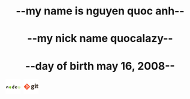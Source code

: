 <h1 align="center"> --my name is nguyen quoc anh--</h1>
<h1 align="center"> --my nick name quocalazy--</h1>
<h1 align="center"> --day of birth may 16, 2008--</h1>
<div>
<img src="https://github.com/devicons/devicon/blob/master/icons/nodejs/nodejs-original-wordmark.svg" title="NodeJS" alt="NodeJS" width="40" height="40"/>&nbsp;
  <img src="https://github.com/devicons/devicon/blob/master/icons/git/git-original-wordmark.svg" title="Git" **alt="Git" width="40" height="40"/>
</div>


